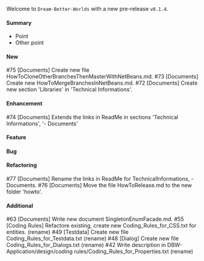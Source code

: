 Welcome to `Dream-Better-Worlds` with a new pre-release `v0.1.4`.



#### Summary
* Point
* Other point



#### New
#75 [Documents] Create new file HowToCloneOtherBranchesThenMasterWithNetBeans.md.
#73 [Documents] Create new HowToMergeBranchesInNetBeans.md.
#72 [Documents] Create new section 'Libraries' in 'Technical Informations'.



#### Enhancement
#74 [Documents] Extends the links in ReadMe in sections 'Technical Informations', '- Documents'



#### Feature



#### Bug



#### Refactoring
#77 [Documents] Rename the links in ReadMe for TechnicalInformations, -Documents.
#76 [Documents] Move the file HowToRelease.md to the new folder 'howto'.


#### Additional



[//]: # (Issues which will be integrated in this release)
#63 [Documents] Write new document SingletonEnumFacade.md.
#55 [Coding Rules] Refactore existing, create new Coding_Rules_for_CSS.txt for entities. (rename)
#49 [Testdata] Create new file Coding_Rules_for_Testdata.txt (rename)
#48 [Dialog] Create new file Coding_Rules_for_Dialogs.txt (rename)
#42 Write description in DBW-Application/design/coding rules/Coding_Rules_for_Properties.txt (rename)
